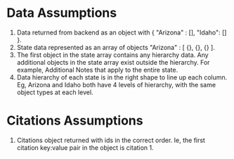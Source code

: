 # Data Assumptions

1. Data returned from backend as an object with { "Arizona" : [], "Idaho": [] }.
2. State data represented as an array of objects "Arizona" : [ {}, {}, {} ].
3. The first object in the state array contains any hierarchy data. Any additional objects in the state
   array exist outside the hierarchy. For example, Additional Notes that apply to the entire state.
4. Data hierarchy of each state is in the right shape to line up each column. Eg, Arizona and Idaho both have 4 levels of hierarchy, with
   the same object types at each level.

# Citations Assumptions

1. Citations object returned with ids in the correct order. Ie, the first citation key:value pair in the object is citation 1.
